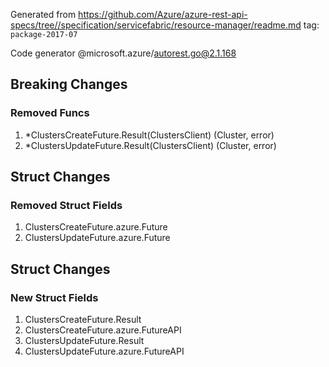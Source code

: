 Generated from https://github.com/Azure/azure-rest-api-specs/tree//specification/servicefabric/resource-manager/readme.md tag: `package-2017-07`

Code generator @microsoft.azure/autorest.go@2.1.168

## Breaking Changes

### Removed Funcs

1. *ClustersCreateFuture.Result(ClustersClient) (Cluster, error)
1. *ClustersUpdateFuture.Result(ClustersClient) (Cluster, error)

## Struct Changes

### Removed Struct Fields

1. ClustersCreateFuture.azure.Future
1. ClustersUpdateFuture.azure.Future

## Struct Changes

### New Struct Fields

1. ClustersCreateFuture.Result
1. ClustersCreateFuture.azure.FutureAPI
1. ClustersUpdateFuture.Result
1. ClustersUpdateFuture.azure.FutureAPI
